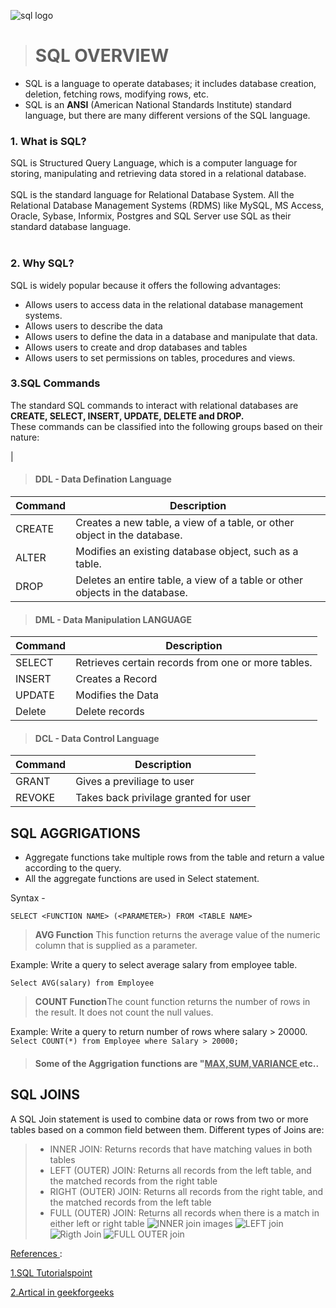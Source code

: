 ![sql logo](https://blog.stoneriverelearning.com/wp-content/uploads/2016/02/Introduction-to-SQL.png)
># SQL OVERVIEW
* SQL is a language to operate databases; it includes database creation, deletion, fetching
rows, modifying rows, etc. 
* SQL is an <b>ANSI</b> (American National Standards Institute)
standard language, but there are many different versions of the SQL language.



### 1. What is SQL?
<p>
SQL is Structured Query Language, which is a computer language for storing, manipulating
and retrieving data stored in a relational database.
<br></br>
SQL is the standard language for Relational Database System. All the Relational Database
Management Systems (RDMS) like MySQL, MS Access, Oracle, Sybase, Informix, Postgres
and SQL Server use SQL as their standard database language.
<br></br>
</p>

### 2. Why SQL?
SQL is widely popular because it offers the following advantages:
* Allows users to access data in the relational database management systems.
* Allows users to describe the data
* Allows users to define the data in a database and manipulate that data.
* Allows users to create and drop databases and tables
* Allows users to set permissions on tables, procedures and views.

### 3.SQL Commands 

<p>The standard SQL commands to interact with relational databases are <B>CREATE, SELECT,
INSERT, UPDATE, DELETE and DROP. </B><br>
These commands can be classified into the following
groups based on their nature:</p>


|
>#### DDL - Data Defination Language
| Command |Description|
|----------|----------|
| CREATE|Creates a new table, a view of a table, or other object in the database.|
| ALTER |Modifies an existing database object, such as a table.|
| DROP |Deletes an entire table, a view of a table or other objects in the database.|
>#### DML - Data Manipulation LANGUAGE
| Command | Description |
|--------|-------------|
|SELECT |Retrieves certain records from one or more tables.|
|INSERT|Creates a Record|
|UPDATE|Modifies the Data|
|Delete|Delete records|

>#### DCL - Data Control Language
|Command | Description |
|--------|-------------|
|GRANT|Gives a previliage to user|
|REVOKE|Takes back privilage granted for user

## SQL AGGRIGATIONS
* Aggregate functions take multiple rows from the table and return a value according to the query.
* All the aggregate functions are used in Select statement.

Syntax - 
    
    SELECT <FUNCTION NAME> (<PARAMETER>) FROM <TABLE NAME>
> **AVG Function**
This function returns the average value of the numeric column that is supplied as a parameter.

Example: Write a query to select average salary from employee table.

```Select AVG(salary) from Employee```
> **COUNT Function**The count function returns the number of rows in the result. It does not count the null values.

Example: Write a query to return number of rows where salary > 20000.
```Select COUNT(*) from Employee where Salary > 20000;```

>#### Some of the Aggrigation functions are "<u>MAX,SUM,VARIANCE </u> etc..



## SQL JOINS
<p>
A SQL Join statement is used to combine data or rows from two or more tables based on a common field between them. Different types of Joins are:
</p>


>* INNER JOIN: Returns records that have matching values in both tables
>* LEFT (OUTER) JOIN: Returns all records from the left table, and the matched records from the right table
>* RIGHT (OUTER) JOIN: Returns all records from the right table, and the matched records from the left table
>* FULL (OUTER) JOIN: Returns all records when there is a match in either left or right table
![INNER join images](https://www.w3schools.com/sql/img_innerjoin.gif)
![LEFT join](https://www.w3schools.com/sql/img_leftjoin.gif)
![Rigth Join](https://www.w3schools.com/sql/img_rightjoin.gif)
![FULL OUTER join](https://www.w3schools.com/sql/img_fulljoin.gif)





<u>References </u>:

[1.SQL Tutorialspoint](https://www.tutorialspoint.com/sql/index.htm)

[2.Artical in geekforgeeks](https://www.geeksforgeeks.org/sql-join-set-1-inner-left-right-and-full-joins/)
